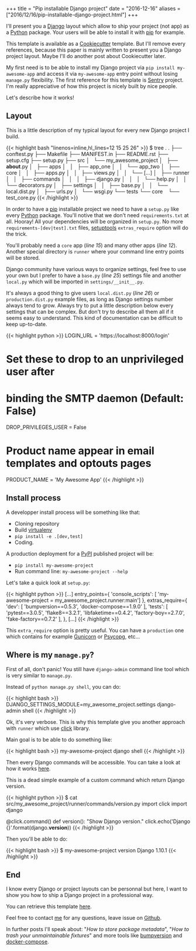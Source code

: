 +++
title = "Pip installable Django project"
date = "2016-12-16"
aliases = ["2016/12/16/pip-installable-django-project.html"]
+++

I'll present you a [Django][1] layout which allow to ship your project (not app) as a [Python][5] package. Your users will be able to install it with [pip][2] for example.

This template is available as a [Cookiecutter][3] template. But I'll remove every references, because this paper is mainly written to present you a Django project layout. Maybe I'll do another post about Cookiecutter later.

My first need is to be able to install my Django project via `pip install my-awesome-app` and access it via `my-awesome-app` entry point
without losing `manage.py` flexibility.
The first reference for this template is [Sentry][4] project. I'm really appreciative of how this project is nicely built by nice people.

Let's describe how it works!

## Layout

This is a little description of my typical layout for every new Django project I build.

{{< highlight bash "linenos=inline,hl_lines=12 15 25 26" >}}
$ tree .
.
├── conftest.py
├── Makefile
├── MANIFEST.in
├── README.rst
├── setup.cfg
├── setup.py
├── src
│   └── my_awesome_project
│       ├── __about__.py
│       ├── apps
│       │   ├── app_one
│       │   └── app_two
│       ├── core
│       │   ├── apps.py
│       │   ├── views.py
│       │   └── [...]
│       ├── runner
│       │   ├── commands
│       │   │   ├── django.py
│       │   │   └── help.py
│       │   └── decorators.py
│       ├── settings
│       │   ├── base.py
│       │   └── local.dist.py
│       ├── urls.py
│       └── wsgi.py
└── tests
    └── core
        └── test_core.py
{{< /highlight >}}

In order to have a [pip][2] installable project we need to have a `setup.py` like every [Python][5] package.
You'll notive that we don't need `requirements.txt` at all. Hooray! All your dependencies will be organized in `setup.py`.
No more `requirements-[dev|test].txt` files, [setuptools][6] `extras_require` option will do the trick.

You'll probably need a `core` app (*line 15*) and many other apps (*line 12*). Another special directory is `runner` where your
command line entry points will be stored.

Django community have various ways to organize settings, feel free to use your own but I prefer to have a `base.py` (*line 25*) settings file and another `local.py` which will be imported in `settings/__init__.py`.

It's always a good thing to give users `local.dist.py` (*line 26*) or `production.dist.py` example files, as long as Django settings number always tend to grow.
Always try to put a little description below every settings that can be complex. But don't try to describe all them all if it seems easy to understand.
This kind of documentation can be difficult to keep up-to-date.

{{< highlight python >}}
LOGIN_URL = 'https://localhost:8000/login'
# Set these to drop to an unprivileged user after
# binding the SMTP daemon (Default: False)
DROP_PRIVILEGES_USER = False
# Product name appear in email templates and optouts pages
PRODUCT_NAME = 'My Awesome App'
{{< /highlight >}}

## Install process

A developper install process will be something like that:

* Cloning repository
* Build [virtualenv][7]
* `pip install -e .[dev,test]`
* Coding.

A production deployment for a [PyPI][8] published project will be:

* `pip install my-awesome-project`
* Run command line: `my-awesome-project --help`

Let's take a quick look at `setup.py`:


{{< highlight python >}}
[...]
	entry_points={
        'console_scripts': [
            'my-awesome-project = my_awesome_project.runner:main']
    },
    extras_require={
        'dev': [
            'bumpversion==0.5.3',
            'docker-compose==1.9.0'
        ],
        'tests': [
            'pytest==3.0.5',
            'flake8==3.2.1',
            'libfaketime==0.4.2',
            'factory-boy==2.7.0',
            'fake-factory==0.7.2'
        ],
    },
[...]
{{< /highlight >}}

This `extra_require` option is pretty useful. You can have a `production`
one which contains for example [Gunicorn][9] or [Psycopg][10], etc...

## Where is my `manage.py`?

First of all, don't panic! You still have `django-admin` command line tool which is very similar to `manage.py`.

Instead of `python manage.py shell`, you can do:

{{< highlight bash >}}
DJANGO_SETTINGS_MODULE=my_awesome_project.settings django-admin shell
{{< /highlight >}}

Ok, it's very verbose. This is why this template give you another approach with `runner` which use [click][11] library.

Main goal is to be able to do something like:

{{< highlight bash >}}
my-awesome-project django shell
{{< /highlight >}}

Then every Django commands will be accessible. You can take a look at how it works [here][12].

This is a dead simple example of a custom command which return Django version.

{{< highlight python >}}
$ cat src/my_awesome_project/runner/commands/version.py
import click
import django


@click.command()
def version():
    "Show Django version."
    click.echo('Django {}'.format(django.__version__))
{{< /highlight >}}

Then you'll be able to do:

{{< highlight bash >}}
$ my-awesome-project version
Django 1.10.1
{{< /highlight >}}

## End

I know every Django or project layouts can be personnal but here, I want
to show you how to ship a Django project in a professional way.

You can retrieve this template [here][16].

Feel free to contact [me][13] for any questions, leave issue on [Github][12].

In further posts I'll speak about: "*How to store package metadata*", "*How to trash your unmaintainable fixtures*" and more tools like [bumpversion][14] and [docker-compose][15].

[1]: https://www.djangoproject.com/
[2]: https://pip.pypa.io/en/stable/
[3]: https://cookiecutter.readthedocs.io/en/latest/
[4]: https://github.com/getsentry/sentry
[5]: https://www.python.org/
[6]: https://setuptools.readthedocs.io/en/latest/
[7]: https://virtualenv.pypa.io/en/stable/
[8]: https://pypi.org/
[9]: http://gunicorn.org/
[10]: http://initd.org/psycopg/docs/
[11]: http://click.pocoo.org/
[12]: https://github.com/toxinu/cookiecutter-django/blob/59daaaebe9c1828dfab1beb7f7c8a22c4376ce7b/%7B%7B%20cookiecutter.package_name%20%7D%7D/src/%7B%7B%20cookiecutter.module_name%20%7D%7D/runner/commands/django.py
[13]: mailto:contact@toxi.nu
[14]: https://github.com/peritus/bumpversion
[15]: https://www.docker.com/products/docker-compose
[16]: https://github.com/toxinu/cookiecutter-django/
